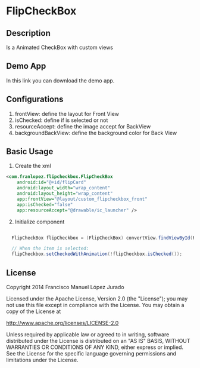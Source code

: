 FlipCheckBox
============

## Description

Is a Animated CheckBox with custom views

## Demo App

In this link you can download the demo app.

## Configurations

1. frontView: define the layout for Front View
2. isChecked: define if is selected or not
3. resourceAccept: define the image accept for BackView
4. backgroundBackView: define the background color for Back View

## Basic Usage

1. Create the xml
```xml
<com.franlopez.flipcheckbox.FlipCheckBox
    android:id="@+id/flipCard"
    android:layout_width="wrap_content"
    android:layout_height="wrap_content"
    app:frontView="@layout/custom_flipcheckbox_front"
    app:isChecked="false"
    app:resourceAccept="@drawable/ic_launcher" />
```

2. Initialize component
```java

  FlipCheckBox flipCheckbox = (FlipCheckBox) convertView.findViewById(R.id.flipCheckbox);

  // When the item is selected:
  flipCheckbox.setCheckedWithAnimation(!flipCheckbox.isChecked());
```
## License

Copyright 2014 Francisco Manuel López Jurado

Licensed under the Apache License, Version 2.0 (the "License");
you may not use this file except in compliance with the License.
You may obtain a copy of the License at

   http://www.apache.org/licenses/LICENSE-2.0

Unless required by applicable law or agreed to in writing, software
distributed under the License is distributed on an "AS IS" BASIS,
WITHOUT WARRANTIES OR CONDITIONS OF ANY KIND, either express or implied.
See the License for the specific language governing permissions and
limitations under the License.
